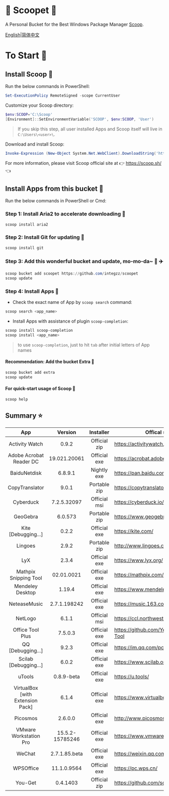 <div align="left">
<h1 align="left"> 🍨 Scoopet 🍨 </h1>

<p> A Personal Bucket for the Best Windows Package Manager <a href="https://github.com/lukesampson/scoop">Scoop</a>.
</p>

<p align="left">
        <a href="README.md">English</a>|<a href="README_CN.md">简体中文</a>
</p>
</div>

# To Start 🏃

## Install Scoop 🚴

Run the below commands in PowerShell:

```powershell
Set-ExecutionPolicy RemoteSigned -scope CurrentUser
```

Customize your Scoop directory:

```powershell
$env:SCOOP='C:\Scoop'
[Environment]::SetEnvironmentVariable('SCOOP', $env:SCOOP, 'User')
```

> If you skip this step, all user installed Apps and Scoop itself will live in `C:\Users\<user>\`.

Download and install Scoop:

```powershell
Invoke-Expression (New-Object System.Net.WebClient).DownloadString('https://get.scoop.sh')
```

For more information, please visit Scoop official site at 👉 https://scoop.sh/ 👈

## Install Apps from this bucket 🚗

Run the below commands in PowerShell or Cmd:

### Step 1: Install Aria2 to accelerate downloading 🚅

```powershell
scoop install aria2
```

### Step 2: Install Git for updating 🎫

```powershell
scoop install git
```

### Step 3: Add this wonderful bucket and update, mo-mo-da~ 💋 ✈️

```powershell
scoop bucket add scoopet https://github.com/integzz/scoopet
scoop update
```

### Step 4: Install Apps 🚀

- Check the exact name of App by `scoop search` command:

```powershell
scoop search <app_name>
```

- Install Apps with assistance of plugin `scoop-completion`:

```powershell
scoop install scoop-completion
scoop install <app_name>
```

> to use `scoop-completion`, just to hit `tab` after initial letters of App names

#### Recommendation: Add the bucket Extra 💯

```powershell
scoop bucket add extra
scoop update
```

#### For quick-start usage of Scoop 📖

```powershell
scoop help
```

## Summary ⭐️

|               App                |     Version     |  Installer   | Offical site                            |
| :------------------------------: | :-------------: | :----------: | --------------------------------------- |
|          Activity Watch          |      0.9.2      | Official zip | https://activitywatch.net/              |
|     Adobe Acrobat Reader DC      |  19.021.20061   | Official exe | https://acrobat.adobe.com/              |
|           BaiduNetdisk           |     6.8.9.1     | Nightly exe  | https://pan.baidu.com/                  |
|          CopyTranslator          |      9.0.1      | Portable zip | https://copytranslator.github.io/       |
|            Cyberduck             |   7.2.5.32097   | Official msi | https://cyberduck.io/                   |
|             GeoGebra             |     6.0.573     | Portable zip | https://www.geogebra.org/               |
|       Kite [Debugging...]        |      0.2.2      | Official exe | https://kite.com/                       |
|             Lingoes              |      2.9.2      | Portable zip | http://www.lingoes.cn/                  |
|               LyX                |      2.3.4      | Official exe | https://www.lyx.org/                    |
|      Mathpix Snipping Tool       |   02.01.0021    | Official exe | https://mathpix.com/                    |
|         Mendeley Desktop         |     1.19.4      | Official exe | https://www.mendeley.com/               |
|           NeteaseMusic           |  2.7.1.198242   | Official exe | https://music.163.com/                  |
|             NetLogo              |      6.1.1      | Official msi | https://ccl.northwestern.edu/netlogo/   |
|         Office Tool Plus         |     7.5.0.3     | Official exe | https://github.com/YerongAI/Office-Tool |
|        QQ [Debugging...]         |      9.2.3      | Official exe | https://im.qq.com/pcqq/                 |
|      Scilab [Debugging...]       |      6.0.2      | Official exe | https://www.scilab.org/                 |
|              uTools              |   0.8.9-beta    | Official exe | https://u.tools/                        |
| VirtualBox [with Extension Pack] |      6.1.4      | Official exe | https://www.virtualbox.org/             |
|             Picosmos             |     2.6.0.0     | Official exe | http://www.picosmos.net/                |
|      VMware Workstation Pro      | 15.5.2-15785246 | Official exe | https://www.vmware.com/                 |
|              WeChat              |  2.7.1.85.beta  | Official exe | https://weixin.qq.com/                  |
|            WPSOffice             |   11.1.0.9564   | Official exe | https://pc.wps.cn/                      |
|             You-Get              |    0.4.1403     | Official zip | https://github.com/soimort/you-get      |
